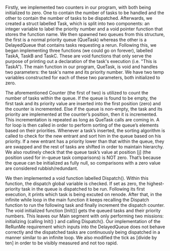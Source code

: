Firstly, we implemented two counters in our program, with both being initialized to zero. One to contain the number of tasks to be handled and the other to contain the number of tasks to be dispatched. Afterwards, we created a struct labelled Task, which is split into two components: an integer variable to label the priority number and a void pointer function that stores the function name. We then spawned two queues from this structure, the first is a normal priority queue (QueTask) whereas the other is a DelayedQueue that contains tasks requesting a rerun. Following this, we began implementing three functions (we could go on forever), labelled TaskA, TaskB and TaskC. These are void functions that only serve the purpose of printing out a declaration of the task's execution (i.e. "This is TaskA"). The main function in our program, QueTask, is void and handles two parameters: the task's name and its priority number. We have two temp variables constructed for each of these two parameters, both initialized to zero.  

The aforementioned Counter (the first of two) is utilized to count the number of tasks within the queue. If the queue is found to be empty, the first task and its priority value are inserted into the first position (zero) and the counter is incremented. Else if the queue is non-empty, the task and its priority are implemented at the counter’s position, then it is incremented. This incrementation is repeated as long as QueTask calls are coming in. A for loop is then called in order to perform sorting of the queue’s elements based on their priorities. Whenever a task’s inserted, the sorting algorithm is called to check for the new entrant and sort him in the queue based on his priority.   If a new entrant has a priority lower than that within the queue, they are swapped and the rest of tasks are shifted in order to maintain hierarchy. We also routinely check that the queue task’s value at position [j] (the position used for in-queue task comparisons) is NOT zero. That’s because the queue can be initialized as fully null, so comparisons with a zero value are considered rubbish/redundant.

We then implemented a void function labelled Dispatch(). Within this function, the dispatch global variable is checked. If set as zero, the highest-priority task in the queue is dispatched to be run. Following its first execution, it prints which task is being excuted on renode. After that, in the infinite while loop in the main function it keeps recalling the Dispatch function to run the following task and finally increment the dispatch counter. The void initialized function [Init()] gets the queued tasks and their priority numbers. This leaves our Main segment with only performing two missions: initializing (calling Init() ) and calling Dispatch().  Our implementation of the ReRunMe requirement which inputs into the DelayedQueue does not behave correctly and the dispatched tasks are continuously being dispatched in a manner similar to an infinite loop. We also modified the tick as [divide by ten] in order to be visibly measured and not too rapid. 
